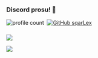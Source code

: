 ### Discord prosu! 🤠
![profile count](https://komarev.com/ghpvc/?username=sqarLex&color=8b72ff)&nbsp;
[![GitHub sqarLex](https://img.shields.io/github/followers/sqarLex?label=follow&style=social)](https://github.com/sqarLex)&nbsp;
###
<p align="left">
 <a href="https://www.instagram.com/alisqarlex" target"blank_"><img src="https://img.shields.io/badge/INSTAGRAM%20-DC3175.svg?&style=for-the-badge&logo=instagram&logoColor=white">

[<img src="https://discord.c99.nl/widget/theme-5/449176134748340225.png"></img>](https://discord.c99.nl/widget/theme-5/449176134748340225.png)
